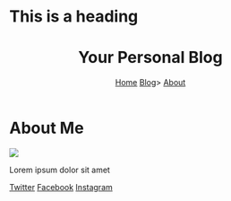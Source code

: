 <h1>This is a heading</h1>
<title> IntroToComputing-Website-Project </title>
<link rel="stylesheet" href="style.css">
</head>
<body>
<header>
<h1> Your Personal Blog</h1>
<nav>
<a href="#">Home</a> <a href="#">Blog</a>>
<a href="#">About</a>
</nav>
</header>
<main>
<div class="row">
<div class="post-text-box>
<h1>Newest Post</h1>
<section>
<h1>First Post</h1>
<p>Lorem ipsum dolor sit amet</
</section>
</div>
<div class="profile">
<h1>About Me</h1>
<img src="profile-picture.png"> <P> Lorem ipsum dolor sit amet</P>
</div>
</div>
</main> <footer>
<a href="#">Twitter</a>
<a href="#">Facebook</a>
<a href="#">Instagram</a>
</footer>